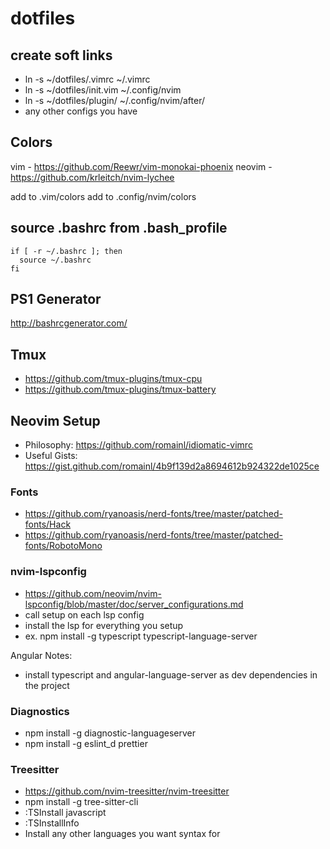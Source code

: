 # dotfiles

## create soft links

- ln -s ~/dotfiles/.vimrc ~/.vimrc
- ln -s ~/dotfiles/init.vim ~/.config/nvim
- ln -s ~/dotfiles/plugin/ ~/.config/nvim/after/
- any other configs you have

## Colors

vim - https://github.com/Reewr/vim-monokai-phoenix
neovim - https://github.com/krleitch/nvim-lychee

add to .vim/colors
add to .config/nvim/colors

## source .bashrc from .bash_profile

```
if [ -r ~/.bashrc ]; then
  source ~/.bashrc
fi
```

## PS1 Generator

http://bashrcgenerator.com/

## Tmux

- https://github.com/tmux-plugins/tmux-cpu
- https://github.com/tmux-plugins/tmux-battery

## Neovim Setup

- Philosophy: https://github.com/romainl/idiomatic-vimrc
- Useful Gists: https://gist.github.com/romainl/4b9f139d2a8694612b924322de1025ce

### Fonts

- https://github.com/ryanoasis/nerd-fonts/tree/master/patched-fonts/Hack
- https://github.com/ryanoasis/nerd-fonts/tree/master/patched-fonts/RobotoMono

### nvim-lspconfig

- https://github.com/neovim/nvim-lspconfig/blob/master/doc/server_configurations.md
- call setup on each lsp config
- install the lsp for everything you setup
- ex. npm install -g typescript typescript-language-server

Angular Notes:

- install typescript and angular-language-server as dev dependencies in the project

### Diagnostics

- npm install -g diagnostic-languageserver
- npm install -g eslint_d prettier

### Treesitter

- https://github.com/nvim-treesitter/nvim-treesitter
- npm install -g tree-sitter-cli
- :TSInstall javascript
- :TSInstallInfo
- Install any other languages you want syntax for
